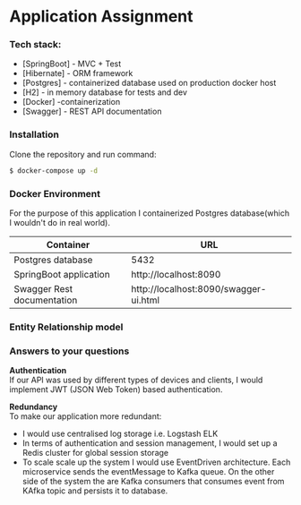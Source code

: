 # Application Assignment
### Tech stack:

* [SpringBoot] - MVC + Test
* [Hibernate] - ORM framework
* [Postgres] - containerized database used on production docker host
* [H2] - in memory database for tests and dev
* [Docker] -containerization
* [Swagger]  - REST API documentation

### Installation

Clone the repository and run command:

```sh
$ docker-compose up -d
```

### Docker Environment

For the purpose of this application I containerized Postgres database(which I wouldn't do in real world). 

| Container | URL |
| ------ | ------ |
| Postgres database | 5432 |
| SpringBoot application | http://localhost:8090 |
| Swagger Rest documentation | http://localhost:8090/swagger-ui.html |

### Entity Relationship model



### Answers to your questions
**Authentication**\
If our API was used by different types of devices and clients, 
I would implement JWT (JSON Web Token) based authentication.  

**Redundancy**\
To make our application more redundant:
* I would use centralised log storage i.e. Logstash ELK
* In terms of authentication and session management, I would set up a Redis cluster for global session storage
* To scale scale up the system I would use EventDriven architecture. Each microservice 
sends the eventMessage to Kafka queue. On the other side of the system the are Kafka consumers that consumes event from KAfka topic
and persists it to database.  







